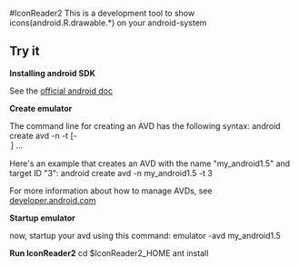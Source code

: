 #IconReader2
This is a development tool to show icons(android.R.drawable.*) on your android-system

## Try it

__Installing android SDK__

See the [official android doc](http://developer.android.com/sdk/installing.html)


__Create emulator__

The command line for creating an AVD has the following syntax:
	android create avd -n <name> -t <targetID> [-<option> <value>] ...

Here's an example that creates an AVD with the name "my_android1.5" and target ID "3":
	android create avd -n my_android1.5 -t 3 

For more information about how to manage AVDs, see [developer.android.com](http://developer.android.com/guide/developing/tools/avd.html)


__Startup emulator__

now, startup your avd using this command:
	emulator -avd my_android1.5


__Run IconReader2__
	cd $IconReader2_HOME
	ant install

